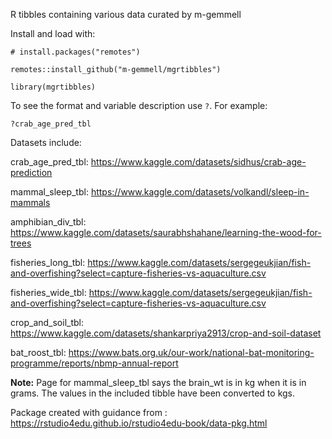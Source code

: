 R tibbles containing various data curated by m-gemmell

Install and load with:

`# install.packages("remotes")`

`remotes::install_github("m-gemmell/mgrtibbles")`

`library(mgrtibbles)`

To see the format and variable description use `?`.
For example:

`?crab_age_pred_tbl`

Datasets include:

crab_age_pred_tbl: https://www.kaggle.com/datasets/sidhus/crab-age-prediction

mammal_sleep_tbl: https://www.kaggle.com/datasets/volkandl/sleep-in-mammals

amphibian_div_tbl: https://www.kaggle.com/datasets/saurabhshahane/learning-the-wood-for-trees

fisheries_long_tbl: https://www.kaggle.com/datasets/sergegeukjian/fish-and-overfishing?select=capture-fisheries-vs-aquaculture.csv

fisheries_wide_tbl: https://www.kaggle.com/datasets/sergegeukjian/fish-and-overfishing?select=capture-fisheries-vs-aquaculture.csv

crop_and_soil_tbl: https://www.kaggle.com/datasets/shankarpriya2913/crop-and-soil-dataset

bat_roost_tbl: https://www.bats.org.uk/our-work/national-bat-monitoring-programme/reports/nbmp-annual-report

__Note:__ Page for mammal_sleep_tbl says the brain_wt is in kg when it is in grams. 
The values in the included tibble have been converted to kgs.

Package created with guidance from : https://rstudio4edu.github.io/rstudio4edu-book/data-pkg.html
